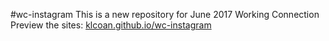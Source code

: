 #wc-instagram
This is a new repository for June 2017 Working Connection
Preview the sites: [klcoan.github.io/wc-instagram](http://klcoan.github.io/wc-instagram)
